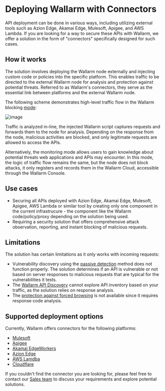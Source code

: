 # Deploying Wallarm with Connectors

API deployment can be done in various ways, including utilizing external tools such as Azion Edge, Akamai Edge, Mulesoft, Apigee, and AWS Lambda. If you are looking for a way to secure these APIs with Wallarm, we offer a solution in the form of "connectors" specifically designed for such cases.

## How it works

The solution involves deploying the Wallarm node externally and injecting custom code or policies into the specific platform. This enables traffic to be directed to the external Wallarm node for analysis and protection against potential threats. Referred to as Wallarm's connectors, they serve as the essential link between platforms and the external Wallarm node.

The following scheme demonstrates high-level traffic flow in the Wallarm blocking [mode](../../admin-en/configure-wallarm-mode.md):

![image](../../images/waf-installation/general-traffic-flow-for-connectors.png)

Traffic is analyzed in-line, the injected Wallarm script captures requests and forwards them to the node for analysis. Depending on the response from the node, malicious activities are blocked, and only legitimate requests are allowed to access the APIs.

Alternatively, the monitoring mode allows users to gain knowledge about potential threats web applications and APIs may encounter. In this mode, the logic of traffic flow remains the same, but the node does not block attacks, it only registers and records them in the Wallarm Cloud, accessible through the Wallarm Console.

## Use cases

* Securing all APIs deployed with Azion Edge, Akamai Edge, Mulesoft, Apigee, AWS Lambda or similar tool by creating only one component in the current infrastrucure - the component like the Wallarm code/policy/proxy depending on the solution being used.
* Requiring a security solution that offers comprehensive attack observation, reporting, and instant blocking of malicious requests.

## Limitations

The solution has certain limitations as it only works with incoming requests:

* Vulnerability discovery using the [passive detection](../../about-wallarm/detecting-vulnerabilities.md#passive-detection) method does not function properly. The solution determines if an API is vulnerable or not based on server responses to malicious requests that are typical for the vulnerabilities it tests.
* The [Wallarm API Discovery](../../api-discovery/overview.md) cannot explore API inventory based on your traffic, as the solution relies on response analysis.
* The [protection against forced browsing](../../admin-en/configuration-guides/protecting-against-bruteforce.md) is not available since it requires response code analysis.

## Supported deployment options

Currently, Wallarm offers connectors for the following platforms:

* [Mulesoft](mulesoft.md)
* [Apigee](apigee.md)
* [Akamai EdgeWorkers](akamai-edgeworkers.md)
* [Azion Edge](azion-edge.md)
* [AWS Lamdba](aws-lambda.md)
* [Cloudflare](cloudflare.md)

If you couldn't find the connector you are looking for, please feel free to contact our [Sales team](mailto:sales@wallarm.com) to discuss your requirements and explore potential solutions.
